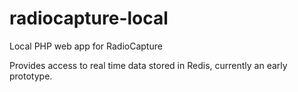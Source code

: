 # radiocapture-local
Local PHP web app for RadioCapture

Provides access to real time data stored in Redis, currently an early prototype.
